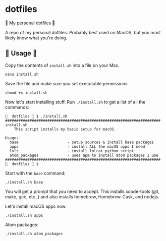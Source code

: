 # dotfiles
🌈 My personal dotfiles 🚀

A repo of my personal dotfiles. Probably best used on MacOS, but you most likely know what you're doing.

## 🌈 Usage 🚀
Copy the contents of `install.sh` into a file on your Mac.
```
nano install.sh
```
Save the file and make sure you set executable permissions
```
chmod +x install.sh
```

Now let's start installing stuff. Run `./install.sh` to get a list of all the
commands:
```
🌈  dotfiles 🚀 $ ./install.sh
######################################################################
install.sh
	This script installs my basic setup for macOS

Usage:
  base                      - setup sources & install base packages
  apps                      - install ALL the macOS apps I need
  lolz                      - install lolcat python script
  atom_packages             - uses apm to install atom packages I use
######################################################################
🌈  dotfiles 🚀 $
```

Start with the `base` command:
```
./install.sh base
```

You will get a prompt that you need to accept. This installs xcode-tools (git, make, gcc, etc.,)
and also installs homebrew, Homebrew-Cask, and nodejs.

Let's install macOS apps now:
```
./install.sh apps
```

Atom packages:
```
./install.sh atom_packages
```

